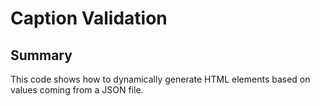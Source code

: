 # Caption Validation
## Summary
This code shows how to dynamically generate HTML elements based on values coming from a JSON file. 